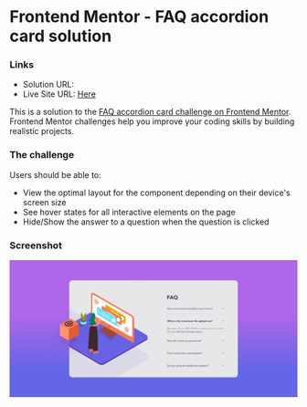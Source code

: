 # Frontend Mentor - FAQ accordion card solution

### Links

- Solution URL:
- Live Site URL: [Here]([https://your-live-site-url.com](https://gabyeager.github.io/Front-End-Mentor-Challenges/Newbie/FAQ%20accordion%20card/))

This is a solution to the [FAQ accordion card challenge on Frontend Mentor](https://www.frontendmentor.io/challenges/faq-accordion-card-XlyjD0Oam). Frontend Mentor challenges help you improve your coding skills by building realistic projects. 

### The challenge

Users should be able to:

- View the optimal layout for the component depending on their device's screen size
- See hover states for all interactive elements on the page
- Hide/Show the answer to a question when the question is clicked

### Screenshot

![](./design/screenshot.png)
